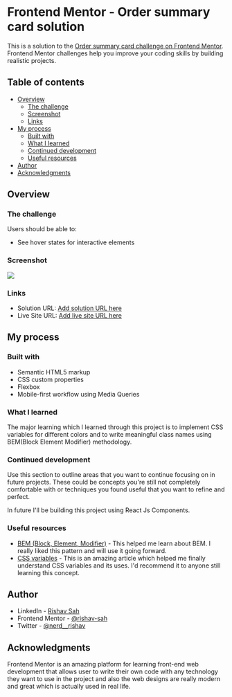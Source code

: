 # Frontend Mentor - Order summary card solution

This is a solution to the [Order summary card challenge on Frontend Mentor](https://www.frontendmentor.io/challenges/order-summary-component-QlPmajDUj). Frontend Mentor challenges help you improve your coding skills by building realistic projects.

## Table of contents

- [Overview](#overview)
  - [The challenge](#the-challenge)
  - [Screenshot](#screenshot)
  - [Links](#links)
- [My process](#my-process)
  - [Built with](#built-with)
  - [What I learned](#what-i-learned)
  - [Continued development](#continued-development)
  - [Useful resources](#useful-resources)
- [Author](#author)
- [Acknowledgments](#acknowledgments)

## Overview

### The challenge

Users should be able to:

- See hover states for interactive elements

### Screenshot

![](./design/desktop/desktop-preview.jpg)

### Links

- Solution URL: [Add solution URL here](https://your-solution-url.com)
- Live Site URL: [Add live site URL here](https://your-live-site-url.com)

## My process

### Built with

- Semantic HTML5 markup
- CSS custom properties
- Flexbox
- Mobile-first workflow using Media Queries

### What I learned

The major learning which I learned through this project is to implement CSS variables for different colors and to write meaningful class names using BEM(Block Element Modifier) methodology.

### Continued development

Use this section to outline areas that you want to continue focusing on in future projects. These could be concepts you're still not completely comfortable with or techniques you found useful that you want to refine and perfect.

In future I'll be building this project using React Js Components.

### Useful resources

- [BEM (Block, Element, Modifier)](https://en.bem.info/methodology/quick-start/) - This helped me learn about BEM. I really liked this pattern and will use it going forward.
- [CSS variables](https://developer.mozilla.org/en-US/docs/Web/CSS/Using_CSS_custom_properties) - This is an amazing article which helped me finally understand CSS variables and its uses. I'd recommend it to anyone still learning this concept.

## Author

- LinkedIn - [Rishav Sah](https://www.linkedin.com/in/rishav-sah-b1966b190/)
- Frontend Mentor - [@rishav-sah](https://www.frontendmentor.io/profile/rishav-sah)
- Twitter - [@nerd\_\_rishav](https://twitter.com/nerd_rishav)

## Acknowledgments

Frontend Mentor is an amazing platform for learning front-end web development that allows user to write their own code with any technology they want to use in the project and also the web designs are really modern and great which is actually used in real life.
